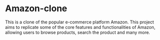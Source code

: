 # Amazon-clone
This is a clone of the popular e-commerce platform Amazon. This project aims to replicate some of the core features and functionalities of Amazon, allowing users to browse products, search the product and many more.

